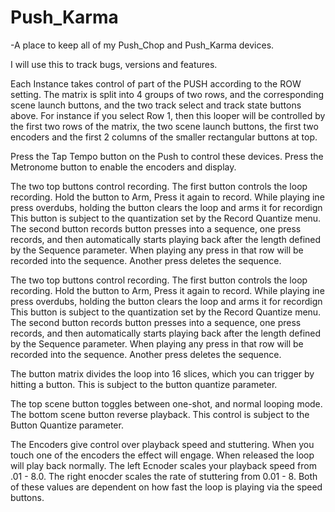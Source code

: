 # Push_Karma
-A place to keep all of my Push_Chop and Push_Karma devices. 

I will use this to track bugs, versions and features. 

Each Instance takes control of part of the PUSH according to the ROW setting. The matrix is split into 4 groups of two rows, and the corresponding scene launch buttons, and the two track select and track state buttons above. For instance if you select Row 1, then this looper will be controlled by the first two rows of the matrix, the two scene launch buttons, the first two encoders and the first 2 columns of the smaller rectangular buttons at top. 

Press the Tap Tempo button on the Push to control these devices. Press the Metronome button to enable the encoders and display. 

The two top buttons control recording. The first button controls the loop recording. Hold the button to Arm, Press it again to record. While playing ine press overdubs, holding the button clears the loop and arms it for recordign This button is subject to the quantization set by the Record Quantize menu. The second button records button presses into a sequence, one press records, and then automatically starts playing back after the length defined by the Sequence parameter. When playing any press in that row will be recorded into the sequence.  Another press deletes the sequence. 

The two top buttons control recording. The first button controls the loop recording. Hold the button to Arm, Press it again to record. While playing ine press overdubs, holding the button clears the loop and arms it for recordign This button is subject to the quantization set by the Record Quantize menu. The second button records button presses into a sequence, one press records, and then automatically starts playing back after the length defined by the Sequence parameter. When playing any press in that row will be recorded into the sequence.  Another press deletes the sequence. 

The button matrix divides the loop into 16 slices, which you can trigger by hitting a button. This is subject to the button quantize parameter. 

The top scene button toggles between one-shot, and normal looping mode.
The bottom scene button reverse playback. This control is subject to the Button Quantize parameter. 

The Encoders give control over playback speed and stuttering. When you touch one of the encoders the effect will engage. When released the loop will play back normally. The left Ecnoder scales your playback speed from .01 - 8.0. The right enocder scales the rate of stuttering from 0.01 - 8. Both of these values are dependent on how fast the loop is playing via the speed buttons.  
